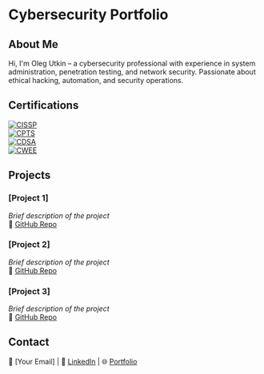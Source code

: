 # Cybersecurity Portfolio  

## About Me  
Hi, I'm Oleg Utkin – a cybersecurity professional with experience in system administration, penetration testing, and network security. Passionate about ethical hacking, automation, and security operations.  

## Certifications  
[![CISSP](https://img.shields.io/badge/ISC2-CISSP-blue)](https://www.isc2.org/certifications/cissp)  
[![CPTS](https://img.shields.io/badge/Hack_The_Box-CPTS-green)](#)  
[![CDSA](https://img.shields.io/badge/Hack_The_Box-CDSA-green)](#)  
[![CWEE](https://img.shields.io/badge/Hack_The_Box-CWEE-green)](#)  


## Projects  
### [Project 1]  
*Brief description of the project*  
🔗 [GitHub Repo](#)  

### [Project 2]  
*Brief description of the project*  
🔗 [GitHub Repo](#)  

### [Project 3]  
*Brief description of the project*  
🔗 [GitHub Repo](#)  

## Contact  
📧 [Your Email] | 🔗 [LinkedIn](#) | 🌐 [Portfolio](#)  

